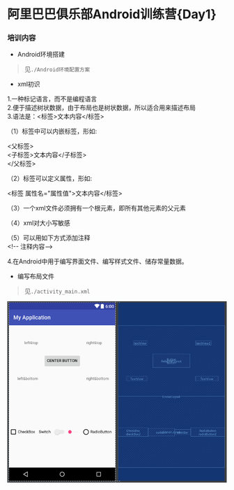 # 阿里巴巴俱乐部Android训练营{Day1}

### 培训内容

- Android环境搭建

> 见`./Android环境配置方案`

- xml初识

1.一种标记语言，而不是编程语言  
2.便于描述树状数据，由于布局也是树状数据，所以适合用来描述布局  
3.语法是：<标签>文本内容</标签>  

（1）标签中可以内嵌标签，形如:  

<父标签>  
  <子标签>文本内容</子标签>  
</父标签>  

（2）标签可以定义属性，形如:  

<标签 属性名="属性值">文本内容</标签>  

（3）一个xml文件必须拥有一个根元素，即所有其他元素的父元素

（4）xml对大小写敏感  

（5）可以用如下方式添加注释  
\<!-- 注释内容-->  

4.在Android中用于编写界面文件、编写样式文件、储存常量数据。

- 编写布局文件

> 见`./activity_main.xml`

![结果](./result.png)

